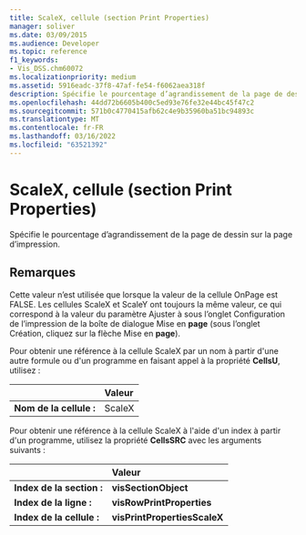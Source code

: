 ```yaml
---
title: ScaleX, cellule (section Print Properties)
manager: soliver
ms.date: 03/09/2015
ms.audience: Developer
ms.topic: reference
f1_keywords:
- Vis_DSS.chm60072
ms.localizationpriority: medium
ms.assetid: 5916eadc-37f8-47af-fe54-f6062aea318f
description: Spécifie le pourcentage d’agrandissement de la page de dessin sur la page d’impression.
ms.openlocfilehash: 44dd72b6605b400c5ed93e76fe32e44bc45f47c2
ms.sourcegitcommit: 571b0c4770415afb62c4e9b35960ba51bc94893c
ms.translationtype: MT
ms.contentlocale: fr-FR
ms.lasthandoff: 03/16/2022
ms.locfileid: "63521392"
---
```

# <a name="scalex-cell-print-properties-section"></a>ScaleX, cellule (section Print Properties)

Spécifie le pourcentage d’agrandissement de la page de dessin sur la page d’impression.
  
## <a name="remarks"></a>Remarques

Cette valeur n’est utilisée que lorsque la valeur de la cellule OnPage est FALSE. Les cellules ScaleX et ScaleY ont toujours la même valeur, ce qui correspond à la valeur du paramètre  Ajuster à sous l’onglet Configuration de l’impression de la boîte de dialogue Mise  en **page** (sous l’onglet Création, cliquez sur la flèche Mise en **page**). 
  
Pour obtenir une référence à la cellule ScaleX par un nom à partir d'une autre formule ou d'un programme en faisant appel à la propriété **CellsU**, utilisez : 
  
||Valeur |
|:-----|:-----|
|**Nom de la cellule :**  <br/> |ScaleX  <br/> |
   
Pour obtenir une référence à la cellule ScaleX à l'aide d'un index à partir d'un programme, utilisez la propriété **CellsSRC** avec les arguments suivants : 
  
||Valeur |
|:-----|:-----|
|**Index de la section :**  <br/> |**visSectionObject** <br/> |
|**Index de la ligne :**  <br/> |**visRowPrintProperties** <br/> |
|**Index de la cellule :**  <br/> |**visPrintPropertiesScaleX** <br/> |
   

